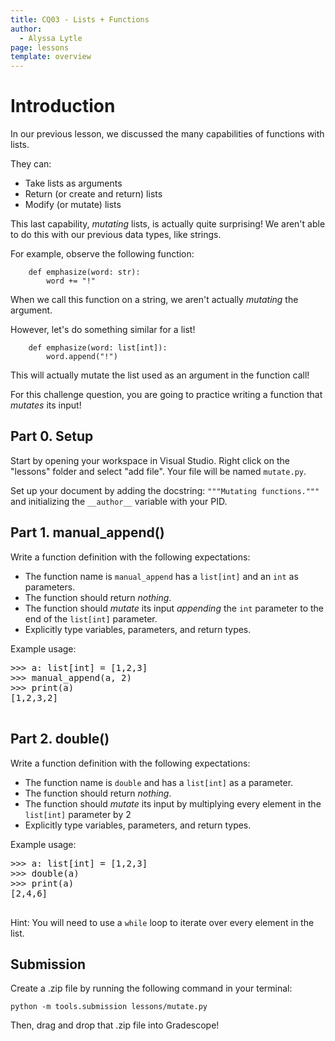 ```yaml
---
title: CQ03 - Lists + Functions
author:
  - Alyssa Lytle
page: lessons
template: overview
---
```


# Introduction

In our previous lesson, we discussed the many capabilities of functions with lists. 

They can:
- Take lists as arguments
- Return (or create and return) lists 
- Modify (or mutate) lists

This last capability, *mutating* lists, is actually quite surprising! We aren't able to do this with our previous data types, like strings. 

For example, observe the following function:

```
    def emphasize(word: str):
        word += "!"
```

When we call this function on a string, we aren't actually *mutating* the argument. 

However, let's do something similar for a list!

```
    def emphasize(word: list[int]):
        word.append("!")
```

This will actually mutate the list used as an argument in the function call!

For this challenge question, you are going to practice writing a function that *mutates* its input!

## Part 0. Setup

Start by opening your workspace in Visual Studio. Right click on the "lessons" folder and select "add file". Your file will be named `mutate.py`.

Set up your document by adding the docstring:
`"""Mutating functions."""` and initializing the `__author__` variable with your PID.

## Part 1. manual_append()

Write a function definition with the following expectations:

- The function name is `manual_append` has a `list[int]` and an `int` as parameters.
- The function should return *nothing*.
- The function should *mutate* its input *appending* the `int` parameter to the end of the `list[int]` parameter.
- Explicitly type variables, parameters, and return types. 

Example usage:
<pre>
<div class="terminal">>>> a: list[int] = [1,2,3]
>>> manual_append(a, 2)
>>> print(a)
[1,2,3,2]
</div>
</pre>




## Part 2. double()

Write a function definition with the following expectations:

- The function name is `double` and has a `list[int]` as a parameter.
- The function should return *nothing*.
- The function should *mutate* its input by multiplying every element in the `list[int]` parameter by 2
- Explicitly type variables, parameters, and return types. 

Example usage:
<pre>
<div class="terminal">>>> a: list[int] = [1,2,3]
>>> double(a)
>>> print(a)
[2,4,6]
</div>
</pre>


Hint: You will need to use a `while` loop to iterate over every element in the list. 

## Submission

Create a .zip file by running the following command in your terminal:

```python -m tools.submission lessons/mutate.py```

Then, drag and drop that .zip file into Gradescope!


